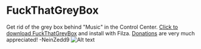 # FuckThatGreyBox
Get rid of the grey box behind "Music" in the Control Center.
[Click to download FuckThatGreyBox](https://www.dropbox.com/s/6ewe7m39eerjudm/FuckThatGreyBox.deb?dl=0) and install with Filza.
[Donations](https://paypal.me/neinzedd) are very much appreciated! -NeinZedd9
![Alt text](http://i.imgur.com/1z5g3CD.jpg "Screenshot 1")
